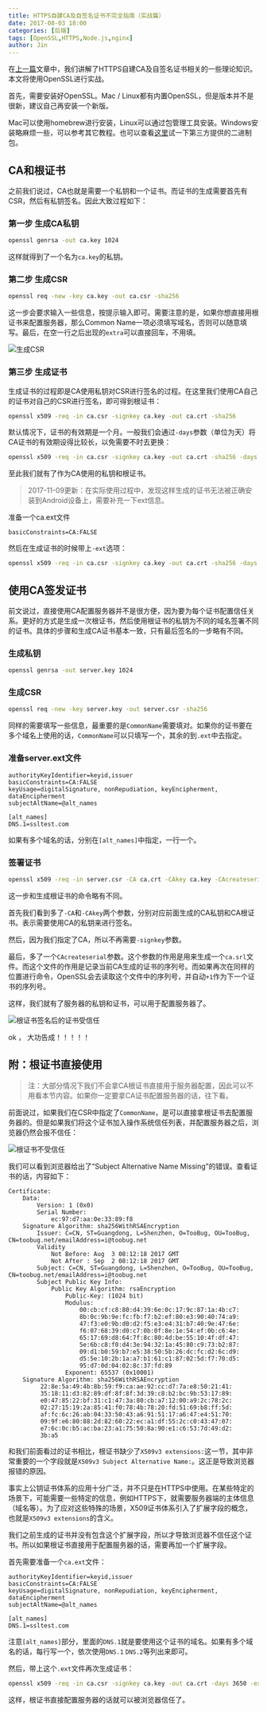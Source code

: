 ```yaml
---
title: HTTPS自建CA及自签名证书不完全指南（实战篇）
date: 2017-08-03 18:00
categories: [后端]
tags: [OpenSSL,HTTPS,Node.js,nginx]
author: Jin
---
```


在[上一篇](/posts/2017-07-17-https-certificate/)文章中，我们讲解了HTTPS自建CA及自签名证书相关的一些理论知识。本文将使用OpenSSL进行实战。

首先，需要安装好OpenSSL。Mac / Linux都有内置OpenSSL，但是版本并不是很新，建议自己再安装一个新版。

Mac可以使用homebrew进行安装，Linux可以通过包管理工具安装。Windows安装略麻烦一些，可以参考其它教程。也可以查看[这里](https://wiki.openssl.org/index.php/Binaries)试一下第三方提供的二进制包。

<!-- more -->

## CA和根证书

之前我们说过，CA也就是需要一个私钥和一个证书。而证书的生成需要首先有CSR，然后有私钥签名。因此大致过程如下：

### 第一步 生成CA私钥

```sh
openssl genrsa -out ca.key 1024
```

这样就得到了一个名为`ca.key`的私钥。

### 第二步 生成CSR

```sh
openssl req -new -key ca.key -out ca.csr -sha256
```

这一步会要求输入一些信息，按提示输入即可。需要注意的是，如果你想直接用根证书来配置服务器，那么Common Name一项必须填写域名，否则可以随意填写。最后，在空一行之后出现的`extra`可以直接回车，不用填。

![生成CSR](/images/2017-08-03-https-certificate/01-ca_key.png)

### 第三步 生成证书

生成证书的过程即是CA使用私钥对CSR进行签名的过程。在这里我们使用CA自己的证书对自己的CSR进行签名，即可得到根证书：

```sh
openssl x509 -req -in ca.csr -signkey ca.key -out ca.crt -sha256
```

默认情况下，证书的有效期是一个月。一般我们会通过`-days`参数（单位为天）将CA证书的有效期设得比较长，以免需要不时去更换：

```sh
openssl x509 -req -in ca.csr -signkey ca.key -out ca.crt -sha256 -days 3650
```

至此我们就有了作为CA使用的私钥和根证书。

> 2017-11-09更新：在实际使用过程中，发现这样生成的证书无法被正确安装到Android设备上，需要补充一下ext信息。

准备一个ca.ext文件

```
basicConstraints=CA:FALSE
```

然后在生成证书的时候带上`-ext`选项：

```sh
openssl x509 -req -in ca.csr -signkey ca.key -out ca.crt -sha256 -days 3650 -ext ca.ext
```

## 使用CA签发证书

前文说过，直接使用CA配置服务器并不是很方便，因为要为每个证书配置信任关系。更好的方式是生成一次根证书，然后使用根证书的私钥为不同的域名签署不同的证书。具体的步骤和生成CA证书基本一致，只有最后签名的一步略有不同。

### 生成私钥

```sh
openssl genrsa -out server.key 1024
```

### 生成CSR

```sh
openssl req -new -key server.key -out server.csr -sha256
```

同样的需要填写一些信息，最重要的是`CommonName`需要填对。如果你的证书要在多个域名上使用的话，`CommonName`可以只填写一个，其余的到`.ext`中去指定。

### 准备server.ext文件

```
authorityKeyIdentifier=keyid,issuer
basicConstraints=CA:FALSE
keyUsage=digitalSignature, nonRepudiation, keyEncipherment, dataEncipherment
subjectAltName=@alt_names

[alt_names]
DNS.1=ssltest.com
```

如果有多个域名的话，分别在`[alt_names]`中指定，一行一个。

### 签署证书

```sh
openssl x509 -req -in server.csr -CA ca.crt -CAkey ca.key -CAcreateserial -out server.crt -extfile server.ext -sha256 -days 365
```

这一步和生成根证书的命令略有不同。

首先我们看到多了`-CA`和`-CAkey`两个参数，分别对应前面生成的CA私钥和CA根证书。表示需要使用CA的私钥来进行签名。

然后，因为我们指定了CA，所以不再需要`-signkey`参数。

最后，多了一个`CAcreateserial`参数。这个参数的作用是用来生成一个`ca.srl`文件。而这个文件的作用是记录当前CA生成的证书的序列号。而如果再次在同样的位置进行命令，OpenSSL会去读取这个文件中的序列号，并自动`+1`作为下一个证书的序列号。

这样，我们就有了服务器的私钥和证书，可以用于配置服务器了。

![根证书签名后的证书受信任](/images/2017-08-03-https-certificate/03-ca_signed_cert.png)

ok ， 大功告成！！！！！

## 附：根证书直接使用

> 注：大部分情况下我们不会拿CA根证书直接用于服务器配置，因此可以不用看本节内容。如果你一定要拿CA证书配置服务器的话，往下看。

前面说过，如果我们在CSR中指定了`CommonName`，是可以直接拿根证书去配置服务器的。但是如果我们将这个证书加入操作系统信任列表，并配置服务器之后，浏览器仍然会报不信任：

![根证书不受信任](/images/2017-08-03-https-certificate/02-ca_cert_invalid.png)

我们可以看到浏览器给出了“Subject Alternative Name Missing”的错误。查看证书的话，内容如下：

```
Certificate:
    Data:
        Version: 1 (0x0)
        Serial Number:
            ec:97:d7:aa:0e:33:89:f8
    Signature Algorithm: sha256WithRSAEncryption
        Issuer: C=CN, ST=Guangdong, L=Shenzhen, O=TooBug, OU=TooBug, CN=toobug.net/emailAddress=i@toobug.net
        Validity
            Not Before: Aug  3 08:12:18 2017 GMT
            Not After : Sep  2 08:12:18 2017 GMT
        Subject: C=CN, ST=Guangdong, L=Shenzhen, O=TooBug, OU=TooBug, CN=toobug.net/emailAddress=i@toobug.net
        Subject Public Key Info:
            Public Key Algorithm: rsaEncryption
                Public-Key: (1024 bit)
                Modulus:
                    00:cb:cf:c8:80:d4:39:6e:0c:17:9c:87:1a:4b:c7:
                    8b:0c:9b:9e:fc:fb:f7:b2:ef:80:e3:90:40:74:a9:
                    47:f3:e0:9b:d0:d2:f5:e3:e4:31:b7:40:9e:47:6e:
                    f6:07:68:39:d0:c7:0b:0f:8e:1e:54:ef:0b:c6:4e:
                    65:17:69:d8:64:7f:8c:80:4d:be:55:10:4f:df:47:
                    5e:6b:c8:f0:d4:3e:94:32:1a:45:80:c9:73:b2:87:
                    09:d1:b0:59:b7:e5:38:50:5b:26:dc:fc:d2:6c:d9:
                    d5:5e:10:2b:1a:a7:b1:61:c1:87:02:5d:f7:70:d5:
                    95:d7:0d:04:02:8c:37:fd:89
                Exponent: 65537 (0x10001)
    Signature Algorithm: sha256WithRSAEncryption
         22:8e:5a:49:4b:8b:59:f9:ca:ae:92:cc:d7:7a:e8:50:21:41:
         35:18:11:d3:82:89:df:8f:8f:3d:39:c8:b2:bc:9b:53:17:89:
         e0:47:85:22:bf:31:c1:47:3a:80:cb:a7:12:00:a9:2c:78:2c:
         02:27:15:19:2a:85:41:f0:78:4b:78:20:fd:51:69:b8:ff:5d:
         af:fc:6c:26:ab:04:33:50:43:a6:91:51:17:a6:47:e4:51:70:
         09:9f:e6:80:88:2d:82:60:22:ec:a1:df:55:2c:c0:43:47:07:
         e7:6c:0c:b5:ac:ba:23:a1:75:50:8a:90:e1:c6:53:7d:49:d2:
         3b:a5
```

和我们前面看过的证书相比，根证书缺少了`X509v3 extensions:`这一节，其中非常重要的一个字段就是`X509v3 Subject Alternative Name:`。这正是导致浏览器报错的原因。

事实上公钥证书体系的应用十分广泛，并不只是在HTTPS中使用。在某些特定的场景下，可能需要一些特定的信息，例如HTTPS下，就需要服务器端的主体信息（域名等）。为了应对这些特殊的场景，X509证书体系引入了扩展字段的概念，也就是`X509v3 extensions`的含义。

我们之前生成的证书并没有包含这个扩展字段，所以才导致浏览器不信任这个证书。所以如果根证书直接用于配置服务器的话，需要再加一个扩展字段。

首先需要准备一个`ca.ext`文件：

```
authorityKeyIdentifier=keyid,issuer
basicConstraints=CA:FALSE
keyUsage=digitalSignature, nonRepudiation, keyEncipherment, dataEncipherment
subjectAltName=@alt_names

[alt_names]
DNS.1=ssltest.com
```

注意`[alt_names]`部分，里面的`DNS.1`就是要使用这个证书的域名。如果有多个域名的话，每行写一个，依次使用`DNS.1` `DNS.2`等列出来即可。

然后，带上这个`.ext`文件再次生成证书：

```sh
openssl x509 -req -in ca.csr -signkey ca.key -out ca.crt -days 3650 -extfile ca.ext  
```

这样，根证书直接配置服务器的话就可以被浏览器信任了。
